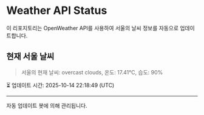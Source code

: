 
# Weather API Status

이 리포지토리는 OpenWeather API를 사용하여 서울의 날씨 정보를 자동으로 업데이트합니다.

## 현재 서울 날씨
> 서울의 현재 날씨: overcast clouds, 온도: 17.41°C, 습도: 90%

⏳ 업데이트 시간: 2025-10-14 22:18:49 (UTC)

---
자동 업데이트 봇에 의해 관리됩니다.

